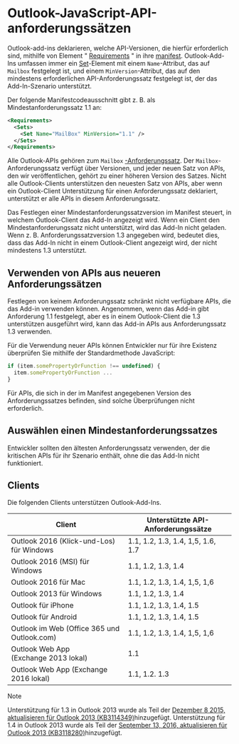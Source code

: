 # <a name="outlook-javascript-api-requirement-sets"></a>Outlook-JavaScript-API-anforderungssätzen

Outlook-add-ins deklarieren, welche API-Versionen, die hierfür erforderlich sind, mithilfe von Element " [Requirements](/javascript/office/manifest/requirements) " in ihre [manifest](https://docs.microsoft.com/office/dev/add-ins/develop/add-in-manifests). Outlook-Add-Ins umfassen immer ein [Set](/javascript/office/manifest/set)-Element mit einem `Name`-Attribut, das auf `Mailbox` festgelegt ist, und einem `MinVersion`-Attribut, das auf den mindestens erforderlichen API-Anforderungssatz festgelegt ist, der das Add-In-Szenario unterstützt.

Der folgende Manifestcodeausschnitt gibt z. B. als Mindestanforderungssatz 1.1 an:

```xml
<Requirements>
  <Sets>
    <Set Name="MailBox" MinVersion="1.1" />
  </Sets>
</Requirements>
```

Alle Outlook-APIs gehören zum `Mailbox` [-Anforderungssatz](https://docs.microsoft.com/office/dev/add-ins/develop/specify-office-hosts-and-api-requirements). Der `Mailbox`-Anforderungssatz verfügt über Versionen, und jeder neuen Satz von APIs, den wir veröffentlichen, gehört zu einer höheren Version des Satzes. Nicht alle Outlook-Clients unterstützen den neuesten Satz von APIs, aber wenn ein Outlook-Client Unterstützung für einen Anforderungssatz deklariert, unterstützt er alle APIs in diesem Anforderungssatz.

Das Festlegen einer Mindestanforderungssatzversion im Manifest steuert, in welchem Outlook-Client das Add-In angezeigt wird. Wenn ein Client den Mindestanforderungssatz nicht unterstützt, wird das Add-In nicht geladen. Wenn z. B. Anforderungssatzversion 1.3 angegeben wird, bedeutet dies, dass das Add-In nicht in einem Outlook-Client angezeigt wird, der nicht mindestens 1.3 unterstützt.

## <a name="using-apis-from-later-requirement-sets"></a>Verwenden von APIs aus neueren Anforderungssätzen

Festlegen von keinem Anforderungssatz schränkt nicht verfügbare APIs, die das Add-in verwenden können. Angenommen, wenn das Add-in gibt Anforderung 1.1 festgelegt, aber es in einem Outlook-Client die 1.3 unterstützen ausgeführt wird, kann das Add-in APIs aus Anforderungssatz 1.3 verwenden.

Für die Verwendung neuer APIs können Entwickler nur für ihre Existenz überprüfen Sie mithilfe der Standardmethode JavaScript:

```js
if (item.somePropertyOrFunction !== undefined) {
  item.somePropertyOrFunction ...
}
```

Für APIs, die sich in der im Manifest angegebenen Version des Anforderungssatzes befinden, sind solche Überprüfungen nicht erforderlich.

## <a name="choosing-a-minimum-requirement-set"></a>Auswählen einen Mindestanforderungssatzes

Entwickler sollten den ältesten Anforderungssatz verwenden, der die kritischen APIs für ihr Szenario enthält, ohne die das Add-In nicht funktioniert.

## <a name="clients"></a>Clients

Die folgenden Clients unterstützen Outlook-Add-Ins.

| Client | Unterstützte API-Anforderungssätze |
| --- | --- |
| Outlook 2016 (Klick-und-Los) für Windows | 1.1, 1.2, 1.3, 1.4, 1,5, 1.6, 1.7 |
| Outlook 2016 (MSI) für Windows | 1.1, 1.2, 1.3, 1.4 |
| Outlook 2016 für Mac | 1.1, 1.2, 1.3, 1.4, 1,5, 1,6 |
| Outlook 2013 für Windows | 1.1, 1.2, 1.3, 1.4 |
| Outlook für iPhone | 1.1, 1.2, 1.3, 1.4, 1.5 |
| Outlook für Android | 1.1, 1.2, 1.3, 1.4, 1.5 |
| Outlook im Web (Office 365 und Outlook.com) | 1.1, 1.2, 1.3, 1.4, 1,5, 1,6 |
| Outlook Web App (Exchange 2013 lokal) | 1.1 |
| Outlook Web App (Exchange 2016 lokal) | 1.1, 1.2. 1.3 |

> [!NOTE]
> Unterstützung für 1.3 in Outlook 2013 wurde als Teil der [Dezember 8 2015, aktualisieren für Outlook 2013 (KB3114349)](https://support.microsoft.com/kb/3114349)hinzugefügt. Unterstützung für 1.4 in Outlook 2013 wurde als Teil der [September 13, 2016, aktualisieren für Outlook 2013 (KB3118280)](https://support.microsoft.com/help/3118280)hinzugefügt.
